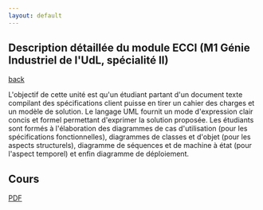 ```yaml
---
layout: default
---
```


## Description détaillée du module ECCI (M1 Génie Industriel de l'UdL, spécialité II)



[back](./)

L'objectif de cette unité est qu'un étudiant partant d'un document texte compilant des spécifications client puisse en tirer un cahier des charges et un modèle de solution. Le langage UML fournit un mode d'expression clair concis et formel permettant d'exprimer la solution proposée. Les étudiants sont formés à l'élaboration des diagrammes de cas d'utilisation (pour les spécifications fonctionnelles), diagrammes de classes et d'objet (pour les aspects structurels), diagramme de séquences et de machine à état (pour l'aspect temporel) et enfin diagramme de déploiement.

## Cours

[PDF](./assets/files/uml/ECCI.pdf)
